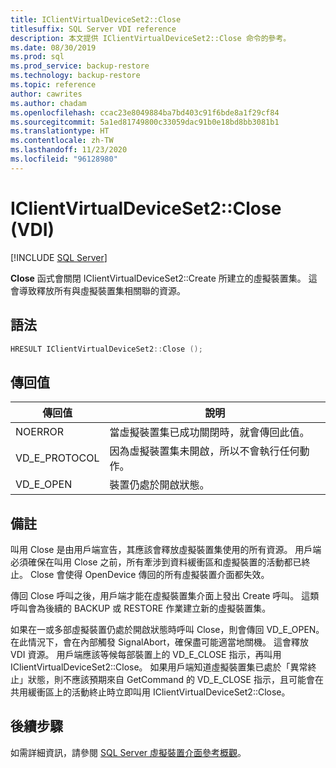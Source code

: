 ```yaml
---
title: IClientVirtualDeviceSet2::Close
titlesuffix: SQL Server VDI reference
description: 本文提供 IClientVirtualDeviceSet2::Close 命令的參考。
ms.date: 08/30/2019
ms.prod: sql
ms.prod_service: backup-restore
ms.technology: backup-restore
ms.topic: reference
author: cawrites
ms.author: chadam
ms.openlocfilehash: ccac23e8049884ba7bd403c91f6bde8a1f29cf84
ms.sourcegitcommit: 5a1ed81749800c33059dac91b0e18bd8bb3081b1
ms.translationtype: HT
ms.contentlocale: zh-TW
ms.lasthandoff: 11/23/2020
ms.locfileid: "96128980"
---
```

# <a name="iclientvirtualdeviceset2close-vdi"></a>IClientVirtualDeviceSet2::Close (VDI)

[!INCLUDE [SQL Server](../../../includes/applies-to-version/sqlserver.md)]

**Close** 函式會關閉 IClientVirtualDeviceSet2::Create 所建立的虛擬裝置集。 這會導致釋放所有與虛擬裝置集相關聯的資源。

## <a name="syntax"></a>語法

```c
HRESULT IClientVirtualDeviceSet2::Close ();
```

## <a name="return-value"></a>傳回值

|傳回值 | 說明 |
|---|---|
| NOERROR | 當虛擬裝置集已成功關閉時，就會傳回此值。 |
| VD_E_PROTOCOL | 因為虛擬裝置集未開啟，所以不會執行任何動作。 |
| VD_E_OPEN | 裝置仍處於開啟狀態。 |

## <a name="remarks"></a>備註

叫用 Close 是由用戶端宣告，其應該會釋放虛擬裝置集使用的所有資源。 用戶端必須確保在叫用 Close 之前，所有牽涉到資料緩衝區和虛擬裝置的活動都已終止。 Close 會使得 OpenDevice 傳回的所有虛擬裝置介面都失效。

傳回 Close 呼叫之後，用戶端才能在虛擬裝置集介面上發出 Create 呼叫。 這類呼叫會為後續的 BACKUP 或 RESTORE 作業建立新的虛擬裝置集。

如果在一或多部虛擬裝置仍處於開啟狀態時呼叫 Close，則會傳回 VD_E_OPEN。 在此情況下，會在內部觸發 SignalAbort，確保盡可能適當地關機。 這會釋放 VDI 資源。 用戶端應該等候每部裝置上的 VD_E_CLOSE 指示，再叫用 IClientVirtualDeviceSet2::Close。 如果用戶端知道虛擬裝置集已處於「異常終止」狀態，則不應該預期來自 GetCommand 的 VD_E_CLOSE 指示，且可能會在共用緩衝區上的活動終止時立即叫用 IClientVirtualDeviceSet2::Close。

## <a name="next-steps"></a>後續步驟

如需詳細資訊，請參閱 [SQL Server 虛擬裝置介面參考概觀](reference-virtual-device-interface.md)。